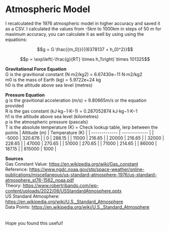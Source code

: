# Atmospheric Model
I recalculated the 1976 atmospheric model in higher accuracy and saved it as a CSV.
I calculated the values from -5km to 1000km in steps of 50 m for maximum accuracy, you can calculate it as well by using using the equations:
```math
g = G \frac{{m_0}}{{(6378137 + h_0)^2}}
```
```math
p = \exp\left(-\frac{g}{RT} \times h_1\right) \times 101325
```
__Gravitational Force Equation__
<br/>
G is the gravitional constant (N⋅m2/kg2) = 6.67430e−11 N⋅m2/kg2
<br/>
m0 is the mass of Earth (kg) = 5.9722e+24 kg
<br/>
h0 is the altitude above sea level (metres)

__Pressure Equation__
<br/>
g is the gravitional acceleration (m/s) = 9.80665m/s or the equation provided
<br/>
R is the gas constant (kJ⋅kg−1⋅K−1) = 0.287052874 kJ⋅kg−1⋅K−1
<br/>
h1 is the altitude above sea level (kilometres)
<br/>
p is the atmospheric pressure (pascals)
<br/>
T is the absolute temperature (K) = Check lookup table, lerp between the points
| Altitude (m) | Temperature (K) |
| ------------- | ------------- |
| -5000  | 320.676 |
| 0  | 288.15  |
| 11000  | 216.65 |
| 20000  | 216.65  |
| 32000  | 228.65 |
| 47000  | 270.65  |
| 51000  | 270.65 |
| 71000  | 214.65  |
| 86000  | 187.15 |
| 815000  | 1000  |

__Sources__
<br/>
Gas Constant Value: https://en.wikipedia.org/wiki/Gas_constant
<br/>
Reference: https://www.ngdc.noaa.gov/stp/space-weather/online-publications/miscellaneous/us-standard-atmosphere-1976/us-standard-atmosphere_st76-1562_noaa.pdf
<br/>
Theory: https://www.robertribando.com/wp-content/uploads/2022/08/USStandardAtmosphere.pptx
<br/>
US Standard Atmosphere: https://en.wikipedia.org/wiki/U.S._Standard_Atmosphere
<br/>
Data Points: https://en.wikipedia.org/wiki/U.S._Standard_Atmosphere
<br/>
<br/>
<br/>
Hope you found this useful!
